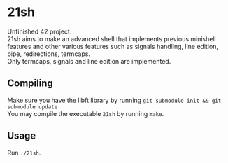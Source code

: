 # 21sh

Unfinished 42 project.  
21sh aims to make an advanced shell that implements previous minishell features and other various features such as signals handling, line edition, pipe, redirections, termcaps.  
Only termcaps, signals and line edition are implemented.

## Compiling

Make sure you have the libft library by running `git submodule init && git submodule update`  
You may compile the executable `21sh` by running `make`.

## Usage

Run `./21sh`.
